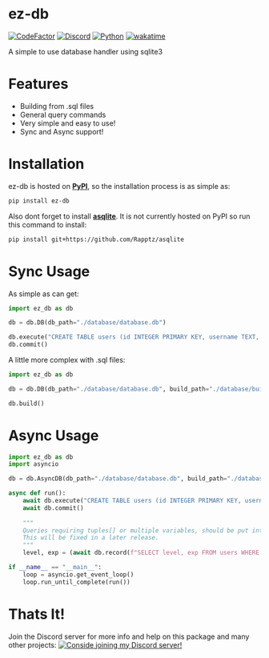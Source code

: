 # ez-db

[![CodeFactor](https://www.codefactor.io/repository/github/timothypidashev/ez-db/badge)](https://www.codefactor.io/repository/github/timothypidashev/ez-db)
[![Discord](https://discord.com/api/guilds/791160100567384094/embed.png)](https://discord.gg/EDRjZdkGBG)
[![Python](https://img.shields.io/pypi/pyversions/discord.py.svg)](https://pypi.python.org/pypi/discord.py)
[![wakatime](https://wakatime.com/badge/github/timothypidashev/ez-db.svg)](https://wakatime.com/badge/github/timothypidashev/ez-db)

A simple to use database handler using sqlite3

# Features
* Building from .sql files
* General query commands
* Very simple and easy to use!
* Sync and Async support!

# Installation
ez-db is hosted on **[PyPI](https://pypi.org/project/ez-db/)**, so the installation process is as simple as:
```bash
pip install ez-db
```
Also dont forget to install **[asqlite](https://github.com/Rapptz/asqlite)**. It is not currently hosted on PyPI
so run this command to install:
```bash
pip install git+https://github.com/Rapptz/asqlite
```

# Sync Usage
As simple as can get:
```python
import ez_db as db 

db = db.DB(db_path="./database/database.db")

db.execute("CREATE TABLE users (id INTEGER PRIMARY KEY, username TEXT, password TEXT)")
db.commit()
```
A little more complex with .sql files:
```python
import ez_db as db 

db = db.DB(db_path="./database/database.db", build_path="./database/build.sql")

db.build()
```

# Async Usage
```python
import ez_db as db
import asyncio

db = db.AsyncDB(db_path="./database/database.db", build_path="./database/build.sql")

async def run():
    await db.execute("CREATE TABLE users (id INTEGER PRIMARY KEY, username TEXT, password TEXT)")
    await db.commit()
    
    """
    Queries requiring tuples[] or multiple variables, should be put into a generator, like so:
    This will be fixed in a later release.
    """
    level, exp = (await db.record(f"SELECT level, exp FROM users WHERE UserID = {user.id}")[0])

if __name__ == "__main__":
    loop = asyncio.get_event_loop()
    loop.run_until_complete(run())
```

# Thats It!
Join the Discord server for more info and help on this package and many other projects:
[![Conside joining my Discord server!](https://invidget.switchblade.xyz/EDRjZdkGBG)](https://discord.gg/EDRjZdkGBG)
